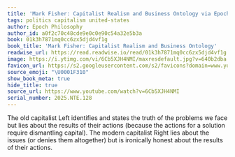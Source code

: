 ```yaml
---
title: 'Mark Fisher: Capitalist Realism and Business Ontology via Epoch Philosophy'
tags: politics capitalism united-states
author: Epoch Philosophy
author_id: a0f2c70c48cde9e0c0e90c54a32e5b3a
book: 01k3h7871mq0cc6zx5djd4vf1g
book_title: 'Mark Fisher: Capitalist Realism and Business Ontology'
readwise_url: https://read.readwise.io/read/01k3h7871mq0cc6zx5djd4vf1g
image: https://i.ytimg.com/vi/6Cb5XJH4NMI/maxresdefault.jpg?v=640b2dba
favicon_url: https://s2.googleusercontent.com/s2/favicons?domain=www.youtube.com
source_emoji: "\U0001F310"
show_book_meta: true
hide_title: true
source_url: https://www.youtube.com/watch?v=6Cb5XJH4NMI
serial_number: 2025.NTE.128
---
```

The old capitalist Left identifies and states the truth of the problems we face but lies about the results of their actions (because the actions for a solution require dismantling capital). The modern capitalist Right lies about the issues (or denies them altogether) but is ironically honest about the results of their actions. 
